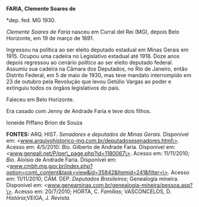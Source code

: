 **FARIA, Clemente Soares de**

\*dep. fed. MG 1930.

*Clemente Soares de Faria* nasceu em Curral del Rei (MG), depois Belo
Horizonte, em 19 de março de 1891.

Ingressou na política ao ser eleito deputado estadual em Minas Gerais em
1915. Ocupou uma cadeira no Legislativo estadual até 1918. Doze anos
depois regressou ao cenário político ao ser eleito deputado federal.
Assumiu sua cadeira na Câmara dos Deputados, no Rio de Janeiro, então
Distrito Federal, em 5 de maio de 1930, mas teve mandato interrompido em
23 de outubro pela Revolução que levou Getúlio Vargas ao poder e
extinguiu todos os órgãos legislativos do país.

Faleceu em Belo Horizonte.

Era casado com Jenny de Andrade Faria e teve dois filhos.

Ioneide Piffano Brion de Souza

**FONTES:** ARQ. HIST. *Senadores e deputados de Minas Gerais*.
Disponível em:
\<www.arquivohistorico-mg.com.br/deputadosesenadores.html\>. Acesso em:
4/5/2010: *Bio*. Gilberto de Andrade Faria. Disponível em:
\<www.geneall.net/P/per\_page.php?id=1180067\>. Acesso em: 11/11/2010;
*Bio*. Aloísio de Andrade Faria. Disponível em:
\<www.cmbh.mg.gov.br/index.php?option=com\_content&task=view&id=35842&Itemid=241&filter=\>.
Acesso em: 11/11/2010; CÂM. DEP. *Deputados Brasileiros*; Genealogia
mineira. Disponível em:
\<www.geneaminas.com.br/genealogia-mineira/pessoa.asp?\>. Acesso em:
20/7/2010; HORTA, C. *Famílias*; VASCONCELOS, D. *História*;VEIGA, J.
*Revista.*
